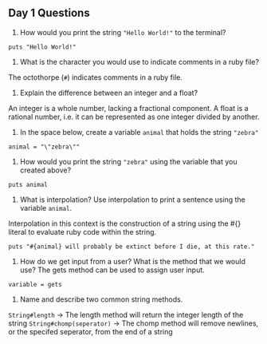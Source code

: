 ## Day 1 Questions

1. How would you print the string `"Hello World!"` to the terminal?

`puts "Hello World!"`

1. What is the character you would use to indicate comments in a ruby file?

The octothorpe (`#`) indicates comments in a ruby file.

1. Explain the difference between an integer and a float?

An integer is a whole number, lacking a fractional component. A float is a
rational number, i.e. it can be represented as one integer divided by another.

1. In the space below, create a variable `animal` that holds the string `"zebra"`

`animal = "\"zebra\""`

1. How would you print the string `"zebra"` using the variable that you created above?

`puts animal`

1. What is interpolation? Use interpolation to print a sentence using the variable `animal`.

Interpolation in this context is the construction of a string using the #{}
literal to evaluate ruby code within the string.

`puts "#{animal} will probably be extinct before I die, at this rate."`

1. How do we get input from a user? What is the method that we would use?
The gets method can be used to assign user input.

`variable = gets`

1. Name and describe two common string methods.

`String#length` -> The length method will return the integer length of the string
`String#chomp(seperator)` -> The chomp method will remove newlines, or the
      specifed seperator, from the end of a string
